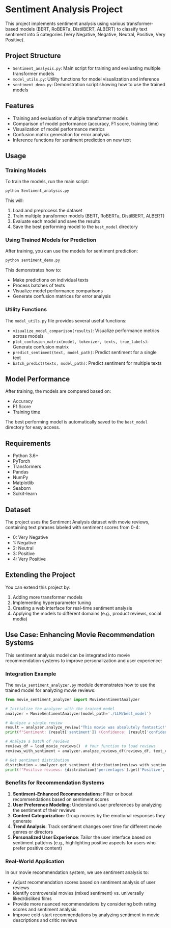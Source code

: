 # Sentiment Analysis Project

This project implements sentiment analysis using various transformer-based models (BERT, RoBERTa, DistilBERT, ALBERT) to classify text sentiment into 5 categories (Very Negative, Negative, Neutral, Positive, Very Positive).

## Project Structure

- `Sentiment_analysis.py`: Main script for training and evaluating multiple transformer models
- `model_utils.py`: Utility functions for model visualization and inference
- `sentiment_demo.py`: Demonstration script showing how to use the trained models

## Features

- Training and evaluation of multiple transformer models
- Comparison of model performance (accuracy, F1 score, training time)
- Visualization of model performance metrics
- Confusion matrix generation for error analysis
- Inference functions for sentiment prediction on new text

## Usage

### Training Models

To train the models, run the main script:

```bash
python Sentiment_analysis.py
```

This will:
1. Load and preprocess the dataset
2. Train multiple transformer models (BERT, RoBERTa, DistilBERT, ALBERT)
3. Evaluate each model and save the results
4. Save the best performing model to the `best_model` directory

### Using Trained Models for Prediction

After training, you can use the models for sentiment prediction:

```bash
python sentiment_demo.py
```

This demonstrates how to:
- Make predictions on individual texts
- Process batches of texts
- Visualize model performance comparisons
- Generate confusion matrices for error analysis

### Utility Functions

The `model_utils.py` file provides several useful functions:

- `visualize_model_comparison(results)`: Visualize performance metrics across models
- `plot_confusion_matrix(model, tokenizer, texts, true_labels)`: Generate confusion matrix
- `predict_sentiment(text, model_path)`: Predict sentiment for a single text
- `batch_predict(texts, model_path)`: Predict sentiment for multiple texts

## Model Performance

After training, the models are compared based on:
- Accuracy
- F1 Score
- Training time

The best performing model is automatically saved to the `best_model` directory for easy access.

## Requirements

- Python 3.6+
- PyTorch
- Transformers
- Pandas
- NumPy
- Matplotlib
- Seaborn
- Scikit-learn

## Dataset

The project uses the Sentiment Analysis dataset with movie reviews, containing text phrases labeled with sentiment scores from 0-4:

- 0: Very Negative
- 1: Negative
- 2: Neutral
- 3: Positive
- 4: Very Positive

## Extending the Project

You can extend this project by:

1. Adding more transformer models
2. Implementing hyperparameter tuning
3. Creating a web interface for real-time sentiment analysis
4. Applying the models to different domains (e.g., product reviews, social media)

## Use Case: Enhancing Movie Recommendation Systems

This sentiment analysis model can be integrated into movie recommendation systems to improve personalization and user experience:

### Integration Example

The `movie_sentiment_analyzer.py` module demonstrates how to use the trained model for analyzing movie reviews:

```python
from movie_sentiment_analyzer import MovieSentimentAnalyzer

# Initialize the analyzer with the trained model
analyzer = MovieSentimentAnalyzer(model_path='./LLM/best_model')

# Analyze a single review
result = analyzer.analyze_review("This movie was absolutely fantastic!")
print(f"Sentiment: {result['sentiment']} (Confidence: {result['confidence'][result['sentiment']]:.4f})")

# Analyze a batch of reviews
reviews_df = load_movie_reviews()  # Your function to load reviews
reviews_with_sentiment = analyzer.analyze_reviews_df(reviews_df, text_column='review_text')

# Get sentiment distribution
distribution = analyzer.get_sentiment_distribution(reviews_with_sentiment)
print(f"Positive reviews: {distribution['percentages'].get('Positive', 0) + distribution['percentages'].get('Very Positive', 0):.1f}%")
```

### Benefits for Recommendation Systems

1. **Sentiment-Enhanced Recommendations**: Filter or boost recommendations based on sentiment scores
2. **User Preference Modeling**: Understand user preferences by analyzing the sentiment of their reviews
3. **Content Categorization**: Group movies by the emotional responses they generate
4. **Trend Analysis**: Track sentiment changes over time for different movie genres or directors
5. **Personalized User Experience**: Tailor the user interface based on sentiment patterns (e.g., highlighting positive aspects for users who prefer positive content)

### Real-World Application

In our movie recommendation system, we use sentiment analysis to:

- Adjust recommendation scores based on sentiment analysis of user reviews
- Identify controversial movies (mixed sentiment) vs. universally liked/disliked films
- Provide more nuanced recommendations by considering both rating scores and sentiment analysis
- Improve cold-start recommendations by analyzing sentiment in movie descriptions and critic reviews